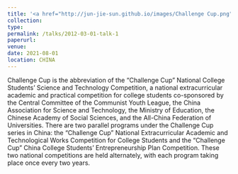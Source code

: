 ```yaml
---
title: '<a href="http://jun-jie-sun.github.io/images/Challenge Cup.png" style="color: teal;">5. Provincial level: Third Prize in National level: Third Prize in the 14th "Challenge Cup" Hunan Province College Student Extracurricular Academic and Technological Works Competition </a>'
collection: 
type:
permalink: /talks/2012-03-01-talk-1
paperurl: 
venue: 
date: 2021-08-01
location: CHINA
---
```

Challenge Cup is the abbreviation of the “Challenge Cup” National College Students’ Science and Technology Competition, a national extracurricular academic and practical competition for college students co-sponsored by the Central Committee of the Communist Youth League, the China Association for Science and Technology, the Ministry of Education, the Chinese Academy of Social Sciences, and the All-China Federation of Universities. There are two parallel programs under the Challenge Cup series in China: the “Challenge Cup” National Extracurricular Academic and Technological Works Competition for College Students and the “Challenge Cup” China College Students’ Entrepreneurship Plan Competition. These two national competitions are held alternately, with each program taking place once every two years.
